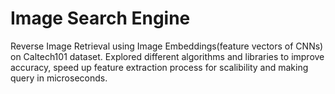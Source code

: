# Image Search Engine
Reverse Image Retrieval using Image Embeddings(feature vectors of CNNs) on Caltech101 dataset.
Explored different algorithms and libraries to improve accuracy, speed up feature extraction process for scalibility and making query in microseconds.

